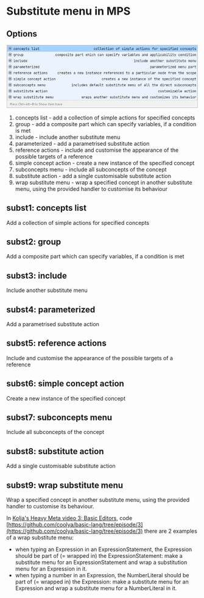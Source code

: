 # Substitute menu in MPS

## Options﻿

![Substitute menu options](images/substitutions.jpg)

1. concepts list - add a collection of simple actions for specified concepts
2. group - add a composite part which can specify variables, if a condition is met
3. include - include another substitute menu
4. parameterized - add a parametrised substitute action
5. reference actions -  include and customise the appearance of the possible targets of a reference
6. simple concept action - create a new instance of the specified concept
7. subconcepts menu - include all subconcepts of the concept
8. substitute action - add a single customisable substitute action
9. wrap substitute menu - wrap a specified concept in another substitute menu, using the provided handler to customise its behaviour


## subst1: concepts list
Add a collection of simple actions for specified concepts


## subst2: group
Add a composite part which can specify variables, if a condition is met


## subst3: include
Include another substitute menu


## subst4: parameterized
Add a parametrised substitute action


## subst5: reference actions
Include and customise the appearance of the possible targets of a reference


## subst6: simple concept action
Create a new instance of the specified concept


## subst7: subconcepts menu
Include all subconcepts of the concept


## subst8: substitute action
Add a single customisable substitute action


## subst9: wrap substitute menu
Wrap a specified concept in another substitute menu, using the provided handler to customise its behaviour.

In [Kolja's Heavy Meta video 3: Basic Editors](https://heavymeta.tv/), code [https://github.com/coolya/basic-lang/tree/episode/3](https://github.com/coolya/basic-lang/tree/episode/3) there are 2 examples of a wrap substitute menu:
* when typing an Expression in an ExpressionStatement, the Expression should be part of (= wrapped in) the ExpressionStatement: make a substitute menu for an ExpressionStatement and wrap a substitution menu for an Expression in it.
* when typing a number in an Expression, the NumberLiteral should be part of (= wrapped in) the Expression: make a substitute menu for an Expression and wrap a substitute menu for a NumberLiteral in it.



